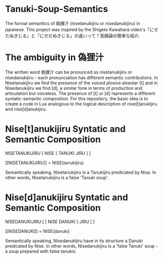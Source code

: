 # Tanuki-Soup-Semantics
The formal semantics of 偽狸汁 (nisetanukijiru or nisedanukijiru) in japanese. This project was inspired by the Shigeto Kawahara video's「にせたぬきじる」と「にせだぬきじる」の違いって？音韻論の簡単な紹介.

<h1 align="left">The ambiguity in 偽狸汁</h1>
The written word 偽狸汁 can be pronunced as nisetanukijiru or nisedanukijiru - each pronunciation has different semantic contributions. In Nisetanukijiru we find the presence of the voiced plosive alveolar [t] and in Nisedanukijiru we find [d], a similar fone in terms of production and articulation but voiceless. The presence of [t] or [d] represents a different syntatic-semantic composition. For this repository, the basic idea is to create a code in Lua analogous to the logical description of nise[t]anukijiru and nise[d]anukijiru.

<h1 align="left">Nise[t]anukijiru Syntatic and Semantic Composition</h1>
<p align="left">NISETANUKIJIRU [ NISE [ TANUKI JIRU ] ]</p>
<p align="left">[[NISETANUKIJIRU]] = NISE(tanukijiru)</p>
<p align="left">Semantically speaking, Nisetanukijiru is a Tanukijiru predicated by Nise. In other words, Nisetanukijiru is a false 'Tanuki soup'.</p>

<h1 align="left">Nise[d]anukijiru Syntatic and Semantic Composition</h1>
<p align="left">NISEDANUKIJIRU [ [ NISE DANUKI ] JIRU ] ]</p>
<p align="left">[[NISEDANUKI]] = NISE(danuki)</p>
<p align="left">Semantically speaking, Nisedanukijiru have in its structure a Danuki predicated by Nise. In other words, Nisedanukijiru is a 'false Tanuki' soup - a soup prepared with false tanukis.</p>
